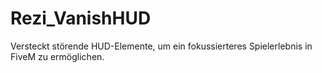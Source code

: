 # Rezi_VanishHUD
 Versteckt störende HUD-Elemente, um ein fokussierteres Spielerlebnis in FiveM zu ermöglichen.
